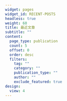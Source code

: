```yaml
---
widget: pages
widget_id: RECENT-POSTS
headless: true
weight: 60
title: 最近文章
subtitle: ""
content:
  page_type: publication
  count: 5
  offset: 0
  order: desc
  filters:
    tag: ""
    category: ""
    publication_type: ""
    author: ""
    exclude_featured: true
design:
  view: 4
---
```

